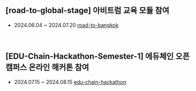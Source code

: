 ## [road-to-global-stage] 아비트럼 교육 모듈 참여
- 2024.06.04 ~ 2024.07.20 [road-to-bangkok](https://github.com/Madman-Never-Die/road-to-bangkok)

<br/>

## [EDU-Chain-Hackathon-Semester-1] 에듀체인 오픈캠퍼스 온라인 해커톤 참여
- 2024.07.15 ~ 2024.08.15 [edu-chain-hackathon](https://github.com/Madman-Never-Die/EDU-Chain-Hackathon-Semester-1)

